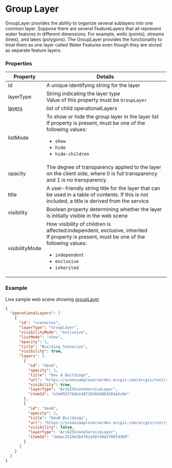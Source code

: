 # Group Layer

GroupLayer provides the ability to organize several sublayers into one common layer. Suppose there are several FeatureLayers that all represent water features in different dimensions. For example, wells (points), streams (lines), and lakes (polygons). The GroupLayer provides the functionality to treat them as one layer called Water Features even though they are stored as separate feature layers.

### Properties

| Property | Details
| --- | ---
| id | A unique identifying string for the layer
| layerType | String indicating the layer type<br>Value of this property must be `GroupLayer`
| [layers](operationalLayers.md) | list of child operationalLayers
| listMode | To show or hide the group layer in the layer list<br>If property is present, must be one of the following values: <ul><li>`show`</li><li>`hide`</li><li>`hide-children`</li></ul>
| opacity | The degree of transparency applied to the layer on the client side, where 0 is full transparency and 1 is no transparency.
| title | A user-friendly string title for the layer that can be used in a table of contents. If this is not included, a title is derived from the service
| visibility | Boolean property determining whether the layer is initially visible in the web scene
| visibilityMode | How visibility of children is affected:independent, exclusive, inherited<br>If property is present, must be one of the following values: <ul><li>`independent`</li><li>`exclusive`</li><li>`inherited`</li></ul>


### Example

Live sample web scene showing [groupLayer](https://www.arcgis.com/home/webscene/viewer.html?webscene=74ec7d6ca482442ba24f80b708aec67e)

```json
{
  "operationalLayers": [
    {
      "id": "scenarios",
      "layerType": "GroupLayer",
      "visibilityMode": "exclusive",
      "listMode": "show",
      "opacity": 1,
      "title": "Building Scenarios",
      "visibility": true,
      "layers": [
        {
          "id": "devA",
          "opacity": 1,
          "title": "Dev A Buildings",
          "url": "https://scenesampleserverdev.arcgis.com/arcgis/rest/services/Hosted/DevA_BuildingShell_Textured/SceneServer/layers/0",
          "visibility": true,
          "layerType": "ArcGISSceneServiceLayer",
          "itemId": "e3e09257b8e14872b56b4801b01e6c6e"
        },
        {
          "id": "devB",
          "opacity": 1,
          "title": "DevB Buildings",
          "url": "https://scenesampleserverdev.arcgis.com/arcgis/rest/services/Hosted/DevB_BuildingShell_Textured/SceneServer/layers/0",
          "visibility": false,
          "layerType": "ArcGISSceneServiceLayer",
          "itemId": "3e6ac251b62b4f02a58fd942f80fd369"
        }
      ]
    }
  ]
}
```

